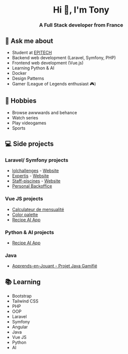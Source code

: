 <h1 align="center">Hi 👋, I'm Tony</h1>
<h3 align="center">A Full Stack developer from France</h3>

## 💬 Ask me about
- Student at [EPITECH](https://www.epitech.eu/formation-alternance/master-of-science-post-bac3/#h-decouvrez-les-15-masters-of-science-d-epitech)
- Backend web development (Laravel, Symfony, PHP)
- Frontend web development (Vue.js)
- Learning Python & AI
- Docker
- Design Patterns
- Gamer (League of Legends enthusiast 🎮)

## 📅 Hobbies
- Browse awwwards and behance 
- Watch series 
- Play videogames
- Sports

## 💻 Side projects

### Laravel/ Symfony projects
- [lolchallenges](https://github.com/TonyWTillet/lolchallenges) - [Website](https://lolchallenges.tony-tillet.com)
- [Expertis](https://github.com/TonyWTillet/expertis) - [Website](https://cabinetexpertis.fr)
- [Staff-piscines](https://github.com/TonyWTillet/Staf-piscine) - [Website](https://staff-piscines.tony-tillet.com)
- [Personal Backoffice](https://github.com/TonyWTillet/backoffice)

### Vue JS projects
- [Calculateur de mensualité](https://github.com/TonyWTillet/mortgage-calculator)
- [Color palette](https://github.com/TonyWTillet/random-color-palette)
- [Recipe AI App](https://github.com/TonyWTillet/recipe-app)

### Python & AI projects
- [Recipe AI App](https://github.com/TonyWTillet/recipe-app-backend)

### Java
- [Apprends-en-Jouant - Projet Java Gamifié](https://github.com/TonyWTillet/code-learner)

## 📚 Learning
- Bootstrap
- Tailwind CSS
- PHP
- OOP
- Laravel
- Symfony
- Angular
- Java
- Vue JS
- Python
- AI
